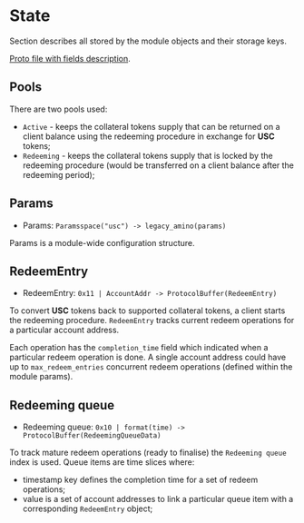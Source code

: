 # State

Section describes all stored by the module objects and their storage keys.

[Proto file with fields description](../../../proto/gaia/usc/v1beta1/usc.proto).

## Pools

There are two pools used:

- `Active` - keeps the collateral tokens supply that can be returned on a client balance using the redeeming procedure
  in exchange for **USC** tokens;
- `Redeeming` - keeps the collateral tokens supply that is locked by the redeeming procedure (would be transferred on a
  client balance after the redeeming period);

## Params

- Params: `Paramsspace("usc") -> legacy_amino(params)`

Params is a module-wide configuration structure.

## RedeemEntry

- RedeemEntry: `0x11 | AccountAddr -> ProtocolBuffer(RedeemEntry)`

To convert **USC** tokens back to supported collateral tokens, a client starts the redeeming procedure.
`RedeemEntry` tracks current redeem operations for a particular account address.

Each operation has the `completion_time` field which indicated when a particular redeem operation is done.
A single account address could have up to `max_redeem_entries` concurrent redeem operations (defined within the module
params).

## Redeeming queue

- Redeeming queue: `0x10 | format(time) -> ProtocolBuffer(RedeemingQueueData)`

To track mature redeem operations (ready to finalise) the `Redeeming queue` index is used.
Queue items are time slices where:

- timestamp key defines the completion time for a set of redeem operations;
- value is a set of account addresses to link a particular queue item with a corresponding `RedeemEntry` object;
